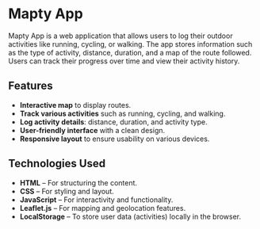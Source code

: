 # Mapty App

Mapty App is a web application that allows users to log their outdoor activities like running, cycling, or walking. The app stores information such as the type of activity, distance, duration, and a map of the route followed. Users can track their progress over time and view their activity history.

## Features

- **Interactive map** to display routes.
- **Track various activities** such as running, cycling, and walking.
- **Log activity details**: distance, duration, and activity type.
- **User-friendly interface** with a clean design.
- **Responsive layout** to ensure usability on various devices.

## Technologies Used

- **HTML** – For structuring the content.
- **CSS** – For styling and layout.
- **JavaScript** – For interactivity and functionality.
- **Leaflet.js** – For mapping and geolocation features.
- **LocalStorage** – To store user data (activities) locally in the browser.
  
